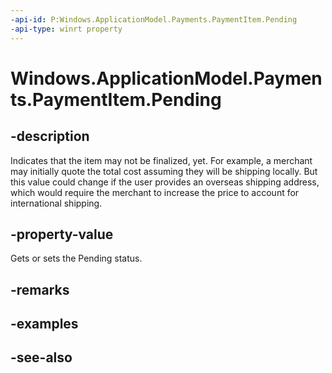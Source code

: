 ```yaml
---
-api-id: P:Windows.ApplicationModel.Payments.PaymentItem.Pending
-api-type: winrt property
---
```


<!-- Property syntax
public bool Pending { get;  set; }
-->

# Windows.ApplicationModel.Payments.PaymentItem.Pending

## -description
Indicates that the item may not be finalized, yet. For example, a merchant may initially quote the total cost assuming they will be shipping locally. But this value could change if the user provides an overseas shipping address, which would require the merchant to increase the price to account for international shipping.

## -property-value
Gets or sets the Pending status.

## -remarks

## -examples

## -see-also